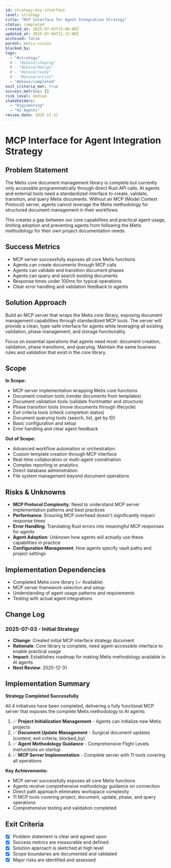 ```yaml
---
id: strategy-mcp-interface
level: strategy
title: "MCP Interface for Agent Integration Strategy"
status: completed
created_at: 2025-07-03T15:00:00Z
updated_at: 2025-07-04T21:15:00Z
archived: false
parent: metis-vision
blocked_by: 
tags:
  - "#strategy"
  # - "#phase/shaping"
  # - "#phase/design"
  # - "#phase/ready"
  # - "#phase/active"
  - "#phase/completed"
exit_criteria_met: true
success_metrics: []
risk_level: medium
stakeholders: 
  - "Engineering"
  - "AI Agents"
review_date: 2025-12-31
---
```


# MCP Interface for Agent Integration Strategy

## Problem Statement

The Metis core document management library is complete but currently only accessible programmatically through direct Rust API calls. AI agents and external tools need a standardized interface to create, validate, transition, and query Metis documents. Without an MCP (Model Context Protocol) server, agents cannot leverage the Metis methodology for structured document management in their workflows.

This creates a gap between our  core capabilities and practical agent usage, limiting adoption and preventing agents from following the Metis methodology for their own project documentation needs.

## Success Metrics

- MCP server successfully exposes all core Metis functions
- Agents can create documents through MCP calls
- Agents can validate and transition document phases
- Agents can query and search existing documents
- Response times under 100ms for typical operations
- Clear error handling and validation feedback to agents

## Solution Approach

Build an MCP server that wraps the Metis core library, exposing document management capabilities through standardized MCP tools. The server will provide a clean, type-safe interface for agents while leveraging all existing validation, phase management, and storage functionality.

Focus on essential operations that agents need most: document creation, validation, phase transitions, and querying. Maintain the same business rules and validation that exist in the core library.

## Scope

**In Scope:**
- MCP server implementation wrapping Metis core functions
- Document creation tools (render documents from templates)
- Document validation tools (validate frontmatter and structure)
- Phase transition tools (move documents through lifecycle)
- Exit criteria tools (check completion status)
- Document querying tools (search, list, get by ID)
- Basic configuration and setup
- Error handling and clear agent feedback

**Out of Scope:**
- Advanced workflow automation or orchestration
- Custom template creation through MCP interface
- Real-time collaboration or multi-agent coordination
- Complex reporting or analytics
- Direct database administration
- File system management beyond document operations

## Risks & Unknowns

- **MCP Protocol Complexity**: Need to understand MCP server implementation patterns and best practices
- **Performance**: Ensuring MCP overhead doesn't significantly impact response times
- **Error Handling**: Translating Rust errors into meaningful MCP responses for agents
- **Agent Adoption**: Unknown how agents will actually use these capabilities in practice
- **Configuration Management**: How agents specify vault paths and project settings

## Implementation Dependencies

- Completed Metis core library (✓ Available)
- MCP server framework selection and setup
- Understanding of agent usage patterns and requirements
- Testing with actual agent integrations

## Change Log

### 2025-07-03 - Initial Strategy
- **Change**: Created initial MCP interface strategy document
- **Rationale**: Core library is complete, need agent-accessible interface to enable practical usage
- **Impact**: Establishes roadmap for making Metis methodology available to AI agents
- **Next Review**: 2025-12-31

## Implementation Summary

**Strategy Completed Successfully**

All 4 initiatives have been completed, delivering a fully functional MCP server that exposes the complete Metis methodology to AI agents:

1. ✅ **Project Initialization Management** - Agents can initialize new Metis projects
2. ✅ **Document Update Management** - Surgical document updates (content, exit criteria, blocked_by)
3. ✅ **Agent Methodology Guidance** - Comprehensive Flight Levels instructions on startup
4. ✅ **MCP Server Implementation** - Complete server with 11 tools covering all operations

**Key Achievements:**
- MCP server successfully exposes all core Metis functions
- Agents receive comprehensive methodology guidance on connection
- Direct path approach eliminates workspace complexity
- 11 MCP tools covering project, document, update, phase, and query operations
- Comprehensive testing and validation completed

## Exit Criteria

- [x] Problem statement is clear and agreed upon
- [x] Success metrics are measurable and defined
- [x] Solution approach is sketched at high level
- [x] Scope boundaries are documented and validated
- [x] Major risks are identified and assessed